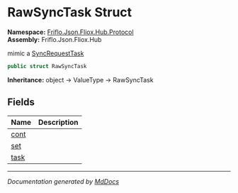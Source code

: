 ﻿<!--  
  <auto-generated>   
    The contents of this file were generated by a tool.  
    Changes to this file may be list if the file is regenerated  
  </auto-generated>   
-->

# RawSyncTask Struct

**Namespace:** [Friflo.Json.Fliox.Hub.Protocol](../index.md)  
**Assembly:** Friflo.Json.Fliox.Hub

mimic a [SyncRequestTask](../Tasks/SyncRequestTask/index.md)

```csharp
public struct RawSyncTask
```

**Inheritance:** object → ValueType → RawSyncTask

## Fields

| Name                   | Description |
| ---------------------- | ----------- |
| [cont](fields/cont.md) |             |
| [set](fields/set.md)   |             |
| [task](fields/task.md) |             |

___

*Documentation generated by [MdDocs](https://github.com/ap0llo/mddocs)*
